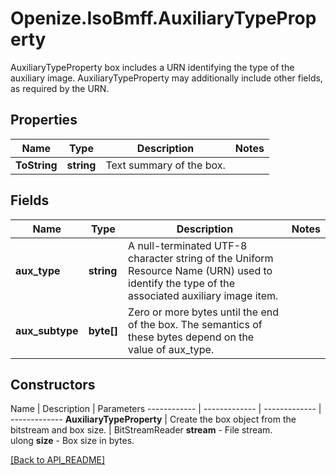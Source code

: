 # Openize.IsoBmff.AuxiliaryTypeProperty

AuxiliaryTypeProperty box includes a URN identifying the type of the auxiliary image.
AuxiliaryTypeProperty may additionally include other fields, as required by the URN.

## Properties

Name | Type | Description | Notes
------------ | ------------- | ------------- | -------------
**ToString** | **string** | Text summary of the box. | 

## Fields

Name | Type | Description | Notes
------------ | ------------- | ------------- | -------------
**aux_type** | **string** | A null-terminated UTF-8 character string of the Uniform Resource Name (URN) used to identify the type of the associated auxiliary image item. | 
**aux_subtype** | **byte[]** | Zero or more bytes until the end of the box. The semantics of these bytes depend on the value of aux_type. | 

## Constructors

Name | Description | Parameters
------------ | ------------- | ------------- | -------------
**AuxiliaryTypeProperty** | Create the box object from the bitstream and box size. | BitStreamReader <b>stream</b> - File stream.<br />ulong <b>size</b> - Box size in bytes.

[[Back to API_README]](API_README.md)